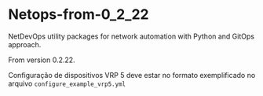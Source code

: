 # Netops-from-0_2_22

NetDevOps utility packages for network automation with Python and GitOps approach.

From version 0.2.22.

Configuração de dispositivos VRP 5 deve estar no formato exemplificado no arquivo `configure_example_vrp5.yml`